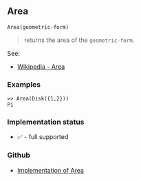 ## Area

```
Area(geometric-form)
```

> returns the area of the `geometric-form`.
  

See:
* [Wikipedia - Area](https://en.wikipedia.org/wiki/Area)
 

### Examples

```
>> Area(Disk({1,2}))
Pi
```






### Implementation status

* &#x2705; - full supported

### Github

* [Implementation of Area](https://github.com/axkr/symja_android_library/blob/master/symja_android_library/matheclipse-core/src/main/java/org/matheclipse/core/builtin/ComputationalGeometryFunctions.java#L282) 
